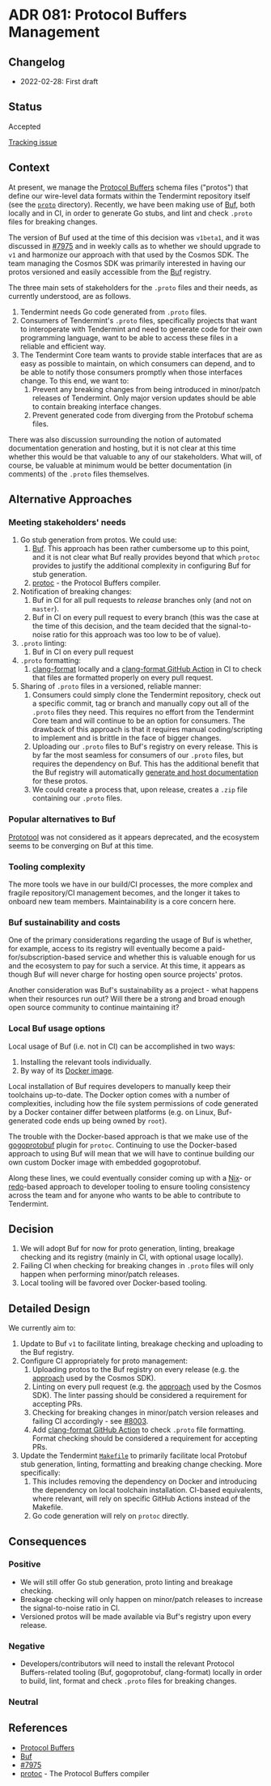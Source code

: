 # ADR 081: Protocol Buffers Management

## Changelog

- 2022-02-28: First draft

## Status

Accepted

[Tracking issue](https://github.com/tendermint/tendermint/issues/8121)

## Context

At present, we manage the [Protocol Buffers] schema files ("protos") that define
our wire-level data formats within the Tendermint repository itself (see the
[`proto`](../../proto/) directory). Recently, we have been making use of [Buf],
both locally and in CI, in order to generate Go stubs, and lint and check
`.proto` files for breaking changes.

The version of Buf used at the time of this decision was `v1beta1`, and it was
discussed in [\#7975] and in weekly calls as to whether we should upgrade to
`v1` and harmonize our approach with that used by the Cosmos SDK. The team
managing the Cosmos SDK was primarily interested in having our protos versioned
and easily accessible from the [Buf] registry.

The three main sets of stakeholders for the `.proto` files and their needs, as
currently understood, are as follows.

1. Tendermint needs Go code generated from `.proto` files.
2. Consumers of Tendermint's `.proto` files, specifically projects that want to
   interoperate with Tendermint and need to generate code for their own
   programming language, want to be able to access these files in a reliable and
   efficient way.
3. The Tendermint Core team wants to provide stable interfaces that are as easy
   as possible to maintain, on which consumers can depend, and to be able to
   notify those consumers promptly when those interfaces change. To this end, we
   want to:
   1. Prevent any breaking changes from being introduced in minor/patch releases
      of Tendermint. Only major version updates should be able to contain
      breaking interface changes.
   2. Prevent generated code from diverging from the Protobuf schema files.

There was also discussion surrounding the notion of automated documentation
generation and hosting, but it is not clear at this time whether this would be
that valuable to any of our stakeholders. What will, of course, be valuable at
minimum would be better documentation (in comments) of the `.proto` files
themselves.

## Alternative Approaches

### Meeting stakeholders' needs

1. Go stub generation from protos. We could use:
   1. [Buf]. This approach has been rather cumbersome up to this point, and it
      is not clear what Buf really provides beyond that which `protoc` provides
      to justify the additional complexity in configuring Buf for stub
      generation.
   2. [protoc] - the Protocol Buffers compiler.
2. Notification of breaking changes:
   1. Buf in CI for all pull requests to *release* branches only (and not on
      `master`).
   2. Buf in CI on every pull request to every branch (this was the case at the
      time of this decision, and the team decided that the signal-to-noise ratio
      for this approach was too low to be of value).
3. `.proto` linting:
   1. Buf in CI on every pull request
4. `.proto` formatting:
   1. [clang-format] locally and a [clang-format GitHub Action] in CI to check
      that files are formatted properly on every pull request.
5. Sharing of `.proto` files in a versioned, reliable manner:
   1. Consumers could simply clone the Tendermint repository, check out a
      specific commit, tag or branch and manually copy out all of the `.proto`
      files they need. This requires no effort from the Tendermint Core team and
      will continue to be an option for consumers. The drawback of this approach
      is that it requires manual coding/scripting to implement and is brittle in
      the face of bigger changes.
   2. Uploading our `.proto` files to Buf's registry on every release. This is
      by far the most seamless for consumers of our `.proto` files, but requires
      the dependency on Buf. This has the additional benefit that the Buf
      registry will automatically [generate and host
      documentation][buf-docs-gen] for these protos.
   3. We could create a process that, upon release, creates a `.zip` file
      containing our `.proto` files.

### Popular alternatives to Buf

[Prototool] was not considered as it appears deprecated, and the ecosystem seems
to be converging on Buf at this time.

### Tooling complexity

The more tools we have in our build/CI processes, the more complex and fragile
repository/CI management becomes, and the longer it takes to onboard new team
members. Maintainability is a core concern here.

### Buf sustainability and costs

One of the primary considerations regarding the usage of Buf is whether, for
example, access to its registry will eventually become a
paid-for/subscription-based service and whether this is valuable enough for us
and the ecosystem to pay for such a service. At this time, it appears as though
Buf will never charge for hosting open source projects' protos.

Another consideration was Buf's sustainability as a project - what happens when
their resources run out? Will there be a strong and broad enough open source
community to continue maintaining it?

### Local Buf usage options

Local usage of Buf (i.e. not in CI) can be accomplished in two ways:

1. Installing the relevant tools individually.
2. By way of its [Docker image][buf-docker].

Local installation of Buf requires developers to manually keep their toolchains
up-to-date. The Docker option comes with a number of complexities, including
how the file system permissions of code generated by a Docker container differ
between platforms (e.g. on Linux, Buf-generated code ends up being owned by
`root`).

The trouble with the Docker-based approach is that we make use of the
[gogoprotobuf] plugin for `protoc`. Continuing to use the Docker-based approach
to using Buf will mean that we will have to continue building our own custom
Docker image with embedded gogoprotobuf.

Along these lines, we could eventually consider coming up with a [Nix]- or
[redo]-based approach to developer tooling to ensure tooling consistency across
the team and for anyone who wants to be able to contribute to Tendermint.

## Decision

1. We will adopt Buf for now for proto generation, linting, breakage checking
   and its registry (mainly in CI, with optional usage locally).
2. Failing CI when checking for breaking changes in `.proto` files will only
   happen when performing minor/patch releases.
3. Local tooling will be favored over Docker-based tooling.

## Detailed Design

We currently aim to:

1. Update to Buf `v1` to facilitate linting, breakage checking and uploading to
   the Buf registry.
2. Configure CI appropriately for proto management:
   1. Uploading protos to the Buf registry on every release (e.g. the
      [approach][cosmos-sdk-buf-registry-ci] used by the Cosmos SDK).
   2. Linting on every pull request (e.g. the
      [approach][cosmos-sdk-buf-linting-ci] used by the Cosmos SDK). The linter
      passing should be considered a requirement for accepting PRs.
   3. Checking for breaking changes in minor/patch version releases and failing
      CI accordingly - see [\#8003].
   4. Add [clang-format GitHub Action] to check `.proto` file formatting. Format
      checking should be considered a requirement for accepting PRs.
3. Update the Tendermint [`Makefile`](../../Makefile) to primarily facilitate
   local Protobuf stub generation, linting, formatting and breaking change
   checking. More specifically:
   1. This includes removing the dependency on Docker and introducing the
      dependency on local toolchain installation. CI-based equivalents, where
      relevant, will rely on specific GitHub Actions instead of the Makefile.
   2. Go code generation will rely on `protoc` directly.

## Consequences

### Positive

- We will still offer Go stub generation, proto linting and breakage checking.
- Breakage checking will only happen on minor/patch releases to increase the
  signal-to-noise ratio in CI.
- Versioned protos will be made available via Buf's registry upon every release.

### Negative

- Developers/contributors will need to install the relevant Protocol
  Buffers-related tooling (Buf, gogoprotobuf, clang-format) locally in order to
  build, lint, format and check `.proto` files for breaking changes.

### Neutral

## References

- [Protocol Buffers]
- [Buf]
- [\#7975]
- [protoc] - The Protocol Buffers compiler

[Protocol Buffers]: https://developers.google.com/protocol-buffers
[Buf]: https://buf.build/
[\#7975]: https://github.com/tendermint/tendermint/pull/7975
[protoc]: https://github.com/protocolbuffers/protobuf
[clang-format]: https://clang.llvm.org/docs/ClangFormat.html
[clang-format GitHub Action]: https://github.com/marketplace/actions/clang-format-github-action
[buf-docker]: https://hub.docker.com/r/bufbuild/buf
[cosmos-sdk-buf-registry-ci]: https://github.com/depinnetwork/depin-sdk/blob/e6571906043b6751951a42b6546431b1c38b05bd/.github/workflows/proto-registry.yml
[cosmos-sdk-buf-linting-ci]: https://github.com/depinnetwork/depin-sdk/blob/e6571906043b6751951a42b6546431b1c38b05bd/.github/workflows/proto.yml#L15
[\#8003]: https://github.com/tendermint/tendermint/issues/8003
[Nix]: https://nixos.org/
[gogoprotobuf]: https://github.com/cosmos/gogoproto
[Prototool]: https://github.com/uber/prototool
[buf-docs-gen]: https://docs.buf.build/bsr/documentation
[redo]: https://redo.readthedocs.io/en/latest/
